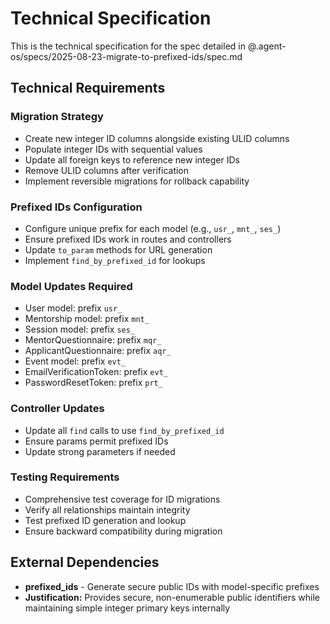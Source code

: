 # Technical Specification

This is the technical specification for the spec detailed in @.agent-os/specs/2025-08-23-migrate-to-prefixed-ids/spec.md

## Technical Requirements

### Migration Strategy
- Create new integer ID columns alongside existing ULID columns
- Populate integer IDs with sequential values
- Update all foreign keys to reference new integer IDs  
- Remove ULID columns after verification
- Implement reversible migrations for rollback capability

### Prefixed IDs Configuration
- Configure unique prefix for each model (e.g., `usr_`, `mnt_`, `ses_`)
- Ensure prefixed IDs work in routes and controllers
- Update `to_param` methods for URL generation
- Implement `find_by_prefixed_id` for lookups

### Model Updates Required
- User model: prefix `usr_`
- Mentorship model: prefix `mnt_`
- Session model: prefix `ses_`
- MentorQuestionnaire: prefix `mqr_`
- ApplicantQuestionnaire: prefix `aqr_`
- Event model: prefix `evt_`
- EmailVerificationToken: prefix `evt_`
- PasswordResetToken: prefix `prt_`

### Controller Updates
- Update all `find` calls to use `find_by_prefixed_id`
- Ensure params permit prefixed IDs
- Update strong parameters if needed

### Testing Requirements
- Comprehensive test coverage for ID migrations
- Verify all relationships maintain integrity
- Test prefixed ID generation and lookup
- Ensure backward compatibility during migration

## External Dependencies

- **prefixed_ids** - Generate secure public IDs with model-specific prefixes
- **Justification:** Provides secure, non-enumerable public identifiers while maintaining simple integer primary keys internally